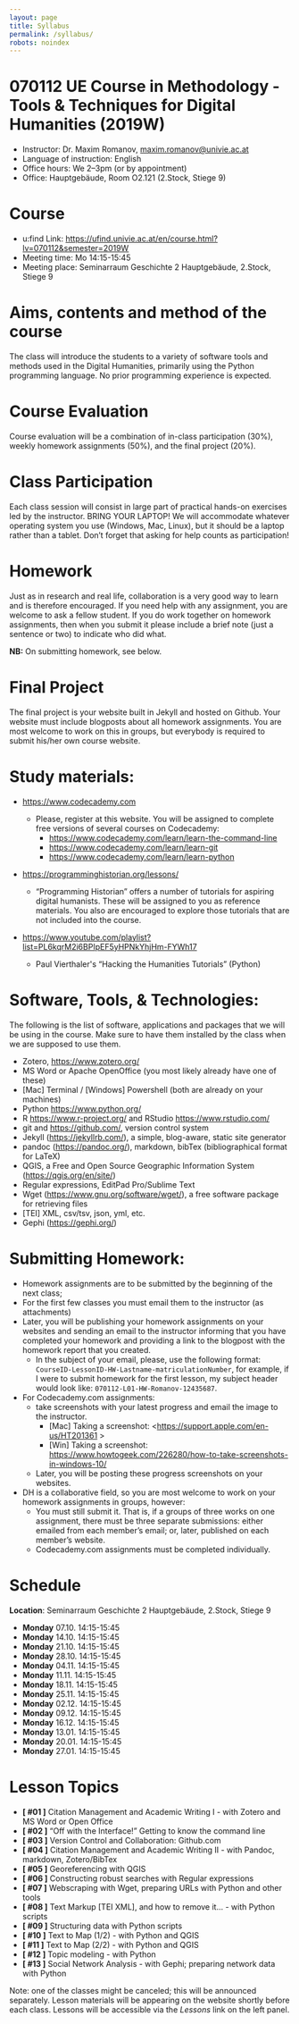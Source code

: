 ```yaml
---
layout: page
title: Syllabus
permalink: /syllabus/
robots: noindex
---
```


# 070112 UE Course in Methodology - Tools & Techniques for Digital Humanities (2019W)

* Instructor: Dr. Maxim Romanov, [maxim.romanov@univie.ac.at](maxim.romanov@univie.ac.at)
* Language of instruction: English
* Office hours: We 2–3pm (or by appointment)
* Office: Hauptgebäude, Room O2.121 (2.Stock, Stiege 9)

# Course

* u:find Link: <https://ufind.univie.ac.at/en/course.html?lv=070112&semester=2019W>
* Meeting time: Mo 14:15-15:45
* Meeting place: Seminarraum Geschichte 2 Hauptgebäude, 2.Stock, Stiege 9


# Aims, contents and method of the course

The class will introduce the students to a variety of software tools and methods used in the Digital Humanities, primarily using the Python programming language. No prior programming experience is expected.

# Course Evaluation 

Course evaluation will be a combination of in-class participation (30%), weekly homework assignments (50%), and the final project (20%). 

# Class Participation

Each class session will consist in large part of practical hands-on exercises led by the instructor. BRING YOUR LAPTOP! We will accommodate whatever operating system you use (Windows, Mac, Linux), but it should be a laptop rather than a tablet. Don’t forget that asking for help counts as participation!

# Homework

Just as in research and real life, collaboration is a very good way to learn and is therefore encouraged. If you need help with any assignment, you are welcome to ask a fellow student. If you do work together on homework assignments, then when you submit it please include a brief note (just a sentence or two) to indicate who did what.

**NB:** On submitting homework, see below.

# Final Project

The final project is your website built in Jekyll and hosted on Github. Your website must include blogposts about all homework assignments. You are most welcome to work on this in groups, but everybody is required to submit his/her own course website.

# Study materials:

* <https://www.codecademy.com>
	* Please, register at this website. You will be assigned to complete free versions of several courses on Codecademy:
		* <https://www.codecademy.com/learn/learn-the-command-line>
		* <https://www.codecademy.com/learn/learn-git> 
		* <https://www.codecademy.com/learn/learn-python> 

* <https://programminghistorian.org/lessons/>
	* “Programming Historian” offers a number of tutorials for aspiring digital humanists. These will be assigned to you as reference materials. You also are encouraged to explore those tutorials that are not included into the course.

* <https://www.youtube.com/playlist?list=PL6kqrM2i6BPIpEF5yHPNkYhjHm-FYWh17>
	* Paul Vierthaler's “Hacking the Humanities Tutorials” (Python)

# Software, Tools, & Technologies:

The following is the list of software, applications and packages that we will be using in the course. Make sure to have them installed by the class when we are supposed to use them.

* Zotero, <https://www.zotero.org/>
* MS Word or Apache OpenOffice (you most likely already have one of these)
* [Mac] Terminal / [Windows] Powershell (both are already on your machines)
* Python <https://www.python.org/>
* R <https://www.r-project.org/> and RStudio <https://www.rstudio.com/>
* git and <https://github.com/>, version control system 
* Jekyll (<https://jekyllrb.com/>), a simple, blog-aware, static site generator
* pandoc (<https://pandoc.org/>), markdown, bibTex (bibliographical format for LaTeX)
* QGIS, a Free and Open Source Geographic Information System (<https://qgis.org/en/site/>)
* Regular expressions, EditPad Pro/Sublime Text
* Wget (<https://www.gnu.org/software/wget/>), a free software package for retrieving files
* [TEI] XML, csv/tsv, json, yml, etc.
* Gephi (<https://gephi.org/>)

# Submitting Homework:

* Homework assignments are to be submitted by the beginning of the next class;
* For the first few classes you must email them to the instructor (as attachments)
* Later, you will be publishing your homework assignments on your websites and sending an email to the instructor informing that you have completed your homework and providing a link to the blogpost with the homework report that you created.
	*  In the subject of your email, please, use the following format: `CourseID-LessonID-HW-Lastname-matriculationNumber`, for example, if I were to submit homework for the first lesson, my subject header would look like: `070112-L01-HW-Romanov-12435687`.
* For Codecademy.com assignments:
	* take screenshots with your latest progress and email the image to the instructor.
		* [Mac] Taking a screenshot: <https://support.apple.com/en-us/HT201361 >
		* [Win] Taking a screenshot: <https://www.howtogeek.com/226280/how-to-take-screenshots-in-windows-10/>
	* Later, you will be posting these progress screenshots on your websites.
* DH is a collaborative field, so you are most welcome to work on your homework assignments in groups, however:
	* You must still submit it. That is, if a groups of three works on one assignment, there must be three separate submissions: either emailed from each member’s email; or, later, published on each member’s website. 
	* Codecademy.com assignments must be completed individually.

# Schedule

**Location**: Seminarraum Geschichte 2 Hauptgebäude, 2.Stock, Stiege 9

* **Monday**	07.10.	14:15-15:45
* **Monday**	14.10.	14:15-15:45
* **Monday**	21.10.	14:15-15:45
* **Monday**	28.10.	14:15-15:45
* **Monday**	04.11.	14:15-15:45
* **Monday**	11.11.	14:15-15:45
* **Monday**	18.11.	14:15-15:45
* **Monday**	25.11.	14:15-15:45
* **Monday**	02.12.	14:15-15:45
* **Monday**	09.12.	14:15-15:45
* **Monday**	16.12.	14:15-15:45
* **Monday**	13.01.	14:15-15:45
* **Monday**	20.01.	14:15-15:45
* **Monday**	27.01.	14:15-15:45

# Lesson Topics

- **[ #01 ]** Citation Management and Academic Writing I - with Zotero and MS Word or Open Office
- **[ #02 ]** “Off with the Interface!” Getting to know the command line
- **[ #03 ]** Version Control and Collaboration: Github.com
- **[ #04 ]** Citation Management and Academic Writing II - with Pandoc, markdown, Zotero/BibTex
- **[ #05 ]** Georeferencing with QGIS
- **[ #06 ]** Constructing robust searches with Regular expressions
- **[ #07 ]** Webscraping with Wget, preparing URLs with Python and other tools
- **[ #08 ]** Text Markup [TEI XML], and how to remove it... - with Python scripts
- **[ #09 ]** Structuring data with Python scripts
- **[ #10 ]** Text to Map (1/2) - with Python and QGIS
- **[ #11 ]** Text to Map (2/2) - with Python and QGIS
- **[ #12 ]** Topic modeling - with Python
- **[ #13 ]** Social Network Analysis - with Gephi; preparing network data with Python

Note: one of the classes might be canceled; this will be announced separately. Lesson materials will be appearing on the website shortly before each class. Lessons will be accessible via the *Lessons* link on the left panel. 

